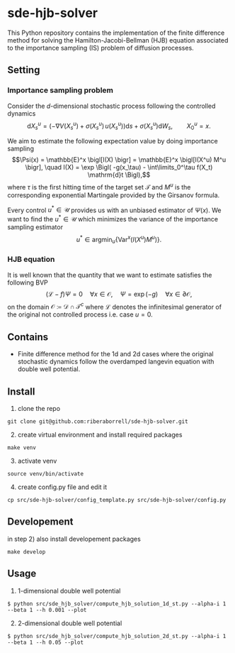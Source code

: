 # sde-hjb-solver

This Python repository contains the implementation of the finite difference method for solving the Hamilton-Jacobi-Bellman (HJB) equation associated to the importance sampling (IS) problem of diffusion processes.

## Setting

### Importance sampling problem
Consider the $d$-dimensional stochastic process following the controlled dynamics
$$\mathrm{d} X_s^u = (-\nabla V(X_s^u) + \sigma(X_s^u)  \,  u(X_s^u))\mathrm{d}s + \sigma(X_s^u) \mathrm{d}W_s, \qquad X_0^u = x.$$

We aim to estimate the following expectation value by doing importance sampling
$$\Psi(x) = \mathbb{E}^x \bigl[I(X) \bigr] = \mathbb{E}^x \bigl[I(X^u) M^u \bigr], \quad I(X) = \exp \Bigl( -g(x_\tau) - \int\limits_0^\tau f(X_t) \mathrm{d}t \Bigl),$$
where $\tau$ is the first hitting time of the target set $\mathcal{T}$ and $M^u$ is the corresponding exponential Martingale provided by the Girsanov formula.

Every control $u^* \in \mathcal{U}$ provides us with an unbiased estimator of $\Psi(x)$. We want to find the $u^* \in \mathcal{U}$ which minimizes the variance of the importance sampling estimator 
$$u^* \in \text{argmin}_u \{ \text{Var}^x \bigl(I(X^u) M^u \bigr) \}.$$

### HJB equation
It is well known that the quantity that we want to estimate satisfies the following BVP
$$(\mathcal{L} -f) \Psi = 0 \quad \forall x \in \mathcal{O}, \quad \Psi = \exp(-g) \quad \forall x \in \partial{\mathcal{O}},$$
on the domain $\mathcal{O} \coloneqq \mathcal{D} \cap \mathcal{T}^c$ where $\mathcal{L}$ denotes the infinitesimal generator of the original not controlled process i.e. case $u=0$.

## Contains

- Finite difference method for the 1d and 2d cases where the original stochastic dynamics follow the overdamped langevin equation with double well potential. 

## Install

1) clone the repo 
```
git clone git@github.com:riberaborrell/sde-hjb-solver.git
```

2) create virtual environment and install required packages
```
make venv
```

3) activate venv
```
source venv/bin/activate
```

4) create config.py file and edit it
```
cp src/sde-hjb-solver/config_template.py src/sde-hjb-solver/config.py
```


## Developement

in step 2) also install developement packages
```
make develop
```

## Usage
1. 1-dimensional double well potential

```
$ python src/sde_hjb_solver/compute_hjb_solution_1d_st.py --alpha-i 1 --beta 1 --h 0.001 --plot
```

2. 2-dimensional double well potential
```
$ python src/sde_hjb_solver/compute_hjb_solution_2d_st.py --alpha-i 1 --beta 1 --h 0.05 --plot
```
